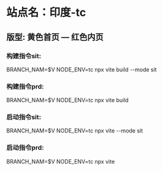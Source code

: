 # 站点名：印度-tc

## 版型: 黄色首页 — 红色内页

### 构建指令sit:
BRANCH_NAM=$V NODE_ENV=tc npx vite build --mode sit

### 构建指令prd:
BRANCH_NAM=$V NODE_ENV=tc npx vite build

### 启动指令sit:
BRANCH_NAM=$V NODE_ENV=tc npx vite --mode sit

### 启动指令prd:
BRANCH_NAM=$V NODE_ENV=tc npx vite

